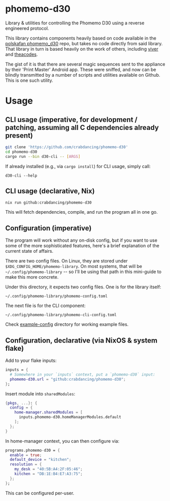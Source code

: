 # phomemo-d30

Library & utilities for controlling the Phomemo D30 using a reverse engineered protocol.

This library contains components heavily based on code available in the [polskafan phomemo_d30](https://github.com/polskafan/phomemo_d30) repo,
but takes no code directly from said library. That library in turn is based heavily on the work of others,
including [viver](https://github.com/vivier/phomemo-tools) and [theacodes](https://github.com/theacodes/phomemo_m02s).

The gist of it is that there are several magic sequences sent to the appliance by their 'Print Master' Android app. These were sniffed,
and now can be blindly transmitted by a number of scripts and utilities available on Github. This is one such utility.

# Usage


## CLI usage (imperative, for development / patching, assuming all C dependencies already present)

```sh
git clone 'https://github.com/crabdancing/phomemo-d30'
cd phomemo-d30
cargo run --bin d30-cli -- [ARGS]
```

If already installed (e.g., via `cargo install`) for CLI usage, simply call:
```
d30-cli --help
```

## CLI usage (declarative, Nix)

```
nix run github:crabdancing/phomemo-d30
```

This will fetch dependencies, compile, and run the program all in one go.

## Configuration (imperative)

The program will work without any on-disk config, but if you want to use some of the more sophisticated features, here's a brief explanation of the current state of affairs.

There are two config files. On Linux, they are stored under `$XDG_CONFIG_HOME/phomemo-library`. On most systems, that will be `~/.config/phomemo-library` -- so I'll be using that path in this mini-guide to make this more concrete.

Under this directory, it expects two config files. One is for the library itself:

`~/.config/phomemo-library/phomemo-config.toml`


The next file is for the CLI component:

`~/.config/phomemo-library/phomemo-cli-config.toml`

Check [example-config](https://github.com/crabdancing/phomemo-d30/tree/master/example-config) directory for working example files.

## Configuration, declarative (via NixOS & system flake)

Add to your flake inputs:

```nix
inputs = {
  # Somewhere in your `inputs` context, put a `phomemo-d30` input:
  phomemo-d30.url = "github:crabdancing/phomemo-d30";
};
```

Insert module into `sharedModules`:


```nix
{pkgs, ...}: {
  config = {
    home-manager.sharedModules = [
      inputs.phomemo-d30.homeManagerModules.default
    ];
  };
}
```

In home-manager context, you can then configure via:

```nix
programs.phomemo-d30 = {
  enable = true;
  default_device = "kitchen";
  resolution = {
    my_desk = "40:5B:A4:2F:05:46";
    kitchen = "DB:1E:B4:E7:A3:75";
  };
};

```

This can be configured per-user.
